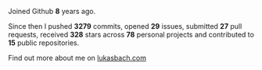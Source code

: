 Joined Github **8** years ago.

Since then I pushed **3279** commits, opened **29** issues, submitted **27** pull requests, received **328** stars across **78** personal projects and contributed to **15** public repositories.

Find out more about me on [lukasbach.com](https://lukasbach.com)
